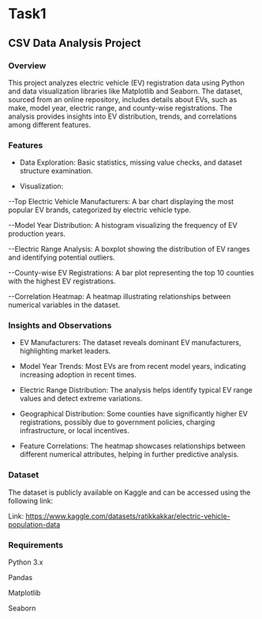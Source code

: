 # Task1
## CSV Data Analysis Project

### Overview

This project analyzes electric vehicle (EV) registration data using Python and data visualization libraries like Matplotlib and Seaborn. The dataset, sourced from an online repository, includes details about EVs, such as make, model year, electric range, and county-wise registrations. The analysis provides insights into EV distribution, trends, and correlations among different features.

### Features

- Data Exploration: Basic statistics, missing value checks, and dataset structure examination.

- Visualization:

--Top Electric Vehicle Manufacturers: A bar chart displaying the most popular EV brands, categorized by electric vehicle type.

--Model Year Distribution: A histogram visualizing the frequency of EV production years.

--Electric Range Analysis: A boxplot showing the distribution of EV ranges and identifying potential outliers.

--County-wise EV Registrations: A bar plot representing the top 10 counties with the highest EV registrations.

--Correlation Heatmap: A heatmap illustrating relationships between numerical variables in the dataset.

### Insights and Observations

- EV Manufacturers: The dataset reveals dominant EV manufacturers, highlighting market leaders.

- Model Year Trends: Most EVs are from recent model years, indicating increasing adoption in recent times.

- Electric Range Distribution: The analysis helps identify typical EV range values and detect extreme variations.

- Geographical Distribution: Some counties have significantly higher EV registrations, possibly due to government policies, charging infrastructure, or local incentives.

- Feature Correlations: The heatmap showcases relationships between different numerical attributes, helping in further predictive analysis.

### Dataset

The dataset is publicly available on Kaggle and can be accessed using the following link:

Link: https://www.kaggle.com/datasets/ratikkakkar/electric-vehicle-population-data

### Requirements

Python 3.x

Pandas

Matplotlib

Seaborn
